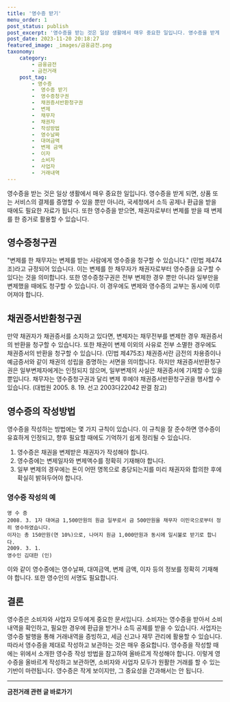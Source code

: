 ```yaml
---
title: '영수증 받기'
menu_order: 1
post_status: publish
post_excerpt: '영수증을 받는 것은 일상 생활에서 매우 중요한 일입니다. 영수증을 받게 되면, 상품 또는 서비스의 결제를 증명할 수 있을 뿐만 아니라, 국세청에서 소득 공제나 환급을 받을 때에도 필요한 자료가 됩니다. 또한 영수증을 받으면, 채권자로부터 변제를 받을 때 변제를 한 증거로 활용할 수 있습니다.'
post_date: 2023-11-20 20:18:27
featured_image: _images/금융금전.png
taxonomy:
    category:
        - 금융금전
        - 금전거래
    post_tag:
        - 영수증
        -  영수증 받기
        -  영수증청구권
        -  채권증서반환청구권
        -  변제
        -  채무자
        -  채권자
        -  작성방법
        -  영수날짜
        -  대여금액
        -  변제 금액
        -  이자
        -  소비자
        -  사업자
        -  거래내역
---
```



영수증을 받는 것은 일상 생활에서 매우 중요한 일입니다. 영수증을 받게 되면, 상품 또는 서비스의 결제를 증명할 수 있을 뿐만 아니라, 국세청에서 소득 공제나 환급을 받을 때에도 필요한 자료가 됩니다. 또한 영수증을 받으면, 채권자로부터 변제를 받을 때 변제를 한 증거로 활용할 수 있습니다.

## 영수증청구권

"변제를 한 채무자는 변제를 받는 사람에게 영수증을 청구할 수 있습니다." (민법 제474조)라고 규정되어 있습니다. 이는 변제를 한 채무자가 채권자로부터 영수증을 요구할 수 있다는 것을 의미합니다. 또한 영수증청구권은 전부 변제한 경우 뿐만 아니라 일부만을 변제했을 때에도 청구할 수 있습니다. 이 경우에도 변제와 영수증의 교부는 동시에 이루어져야 합니다.

## 채권증서반환청구권

만약 채권자가 채권증서를 소지하고 있다면, 변제자는 채무전부를 변제한 경우 채권증서의 반환을 청구할 수 있습니다. 또한 채권이 변제 이외의 사유로 전부 소멸한 경우에도 채권증서의 반환을 청구할 수 있습니다. (민법 제475조) 채권증서란 금전의 차용증이나 예금증서와 같이 채권의 성립을 증명하는 서면을 의미합니다. 하지만 채권증서반환청구권은 일부변제자에게는 인정되지 않으며, 일부변제의 사실은 채권증서에 기재할 수 있을 뿐입니다. 채무자는 영수증청구권과 달리 변제 후에야 채권증서반환청구권을 행사할 수 있습니다. (대법원 2005. 8. 19. 선고 2003다22042 판결 참고) 

## 영수증의 작성방법

영수증을 작성하는 방법에는 몇 가지 규칙이 있습니다. 이 규칙을 잘 준수하면 영수증이 유효하게 인정되고, 향후 필요할 때에도 기억하기 쉽게 정리될 수 있습니다.

1. 영수증은 채권을 변제받은 채권자가 작성해야 합니다.
2. 영수증에는 변제일자와 변제액수를 정확히 기재해야 합니다.
3. 일부 변제의 경우에는 돈이 어떤 명목으로 충당되는지를 미리 채권자와 합의한 후에 확실히 밝혀두어야 합니다.

### 영수증 작성의 예

```
영 수 증
2008. 3. 1자 대여금 1,500만원의 원금 일부로서 금 500만원을 채무자 이민국으로부터 정히 영수하였습니다.
이자는 총 150만원(연 10%)으로, 나머지 원금 1,000만원과 동시에 일시불로 받기로 합니다.
2009. 3. 1.
영수인 김대한 (인)
```

이와 같이 영수증에는 영수날짜, 대여금액, 변제 금액, 이자 등의 정보를 정확히 기재해야 합니다. 또한 영수인의 서명도 필요합니다.

## 결론

영수증은 소비자와 사업자 모두에게 중요한 문서입니다. 소비자는 영수증을 받아서 소비 내역을 확인하고, 필요한 경우에 환급을 받거나 소득 공제를 받을 수 있습니다. 사업자는 영수증 발행을 통해 거래내역을 증빙하고, 세금 신고나 재무 관리에 활용할 수 있습니다. 따라서 영수증을 제대로 작성하고 보관하는 것은 매우 중요합니다. 영수증을 작성할 때에는 위에서 소개한 영수증 작성 방법을 참고하여 올바르게 작성해야 합니다. 이렇게 영수증을 올바르게 작성하고 보관하면, 소비자와 사업자 모두가 원활한 거래를 할 수 있는 기반이 마련됩니다. 영수증은 작게 보이지만, 그 중요성을 간과해서는 안 됩니다.
<!-- wp:separator -->
<hr class="wp-block-separator has-alpha-channel-opacity"/>
<!-- /wp:separator -->

<!-- wp:group {"backgroundColor":"base","layout":{"type":"constrained"}} -->
<div class="wp-block-group has-base-background-color has-background"><!-- wp:paragraph {"align":"center","fontSize":"medium"} -->
<p class="has-text-align-center has-large-font-size"><strong>금전거래 관련 글 바로가기</strong></p>
<!-- /wp:paragraph -->


<!-- wp:latest-posts
{"categories":[{"id":13538,"count":19,"description":"","link":"https://uknowlaw.com/category/%ea%b8%88%ec%a0%84%ea%b1%b0%eb%9e%98/","name":"금전거래","slug":"금전거래","taxonomy":"category","parent":0,"meta":[],"_links":{"self":[{"href":"https://uknowlaw.com/wp-json/wp/v2/categories/13538"}],"collection":[{"href":"https://uknowlaw.com/wp-json/wp/v2/categories"}],"about":[{"href":"https://uknowlaw.com/wp-json/wp/v2/taxonomies/category"}],"wp:post_type":[{"href":"https://uknowlaw.com/wp-json/wp/v2/posts?categories=13538"}],"curies":[{"name":"wp","href":"https://api.w.org/{rel}","templated":true}]}}],"postsToShow":100,"excerptLength":28,"postLayout":"grid","columns":2,"featuredImageAlign":"left","featuredImageSizeSlug":"large","fontSize":"small"} /--></div>
<!-- /wp:group -->